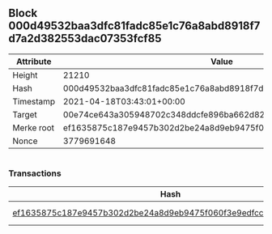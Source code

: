 ## Block 000d49532baa3dfc81fadc85e1c76a8abd8918f7d7a2d382553dac07353fcf85

Attribute | Value
--- | ---
Height | 21210
Hash | 000d49532baa3dfc81fadc85e1c76a8abd8918f7d7a2d382553dac07353fcf85
Timestamp | 2021-04-18T03:43:01+00:00
Target | 00e74ce643a305948702c348ddcfe896ba662d82c1a228faf4ad12250f07334e
Merke root | ef1635875c187e9457b302d2be24a8d9eb9475f060f3e9edfcc3071765f90cbb
Nonce | 3779691648

```

```

### Transactions

Hash | Amount
--- | ---
[ef1635875c187e9457b302d2be24a8d9eb9475f060f3e9edfcc3071765f90cbb](ef1635875c187e9457b302d2be24a8d9eb9475f060f3e9edfcc3071765f90cbb.md) | 10.00000000 SKEPTI 
